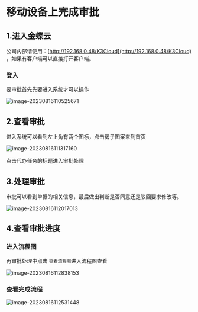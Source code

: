 

# 移动设备上完成审批



 

## 1.进入金蝶云

公司内部请使用：[http://192.168.0.48/K3Cloud](http://192.168.0.48/K3Cloud) ，如果有客户端可以直接打开客户端。

### 登入

要审批首先先要进入系统才可以操作





![image-20230816110525671](./审批业务-imgs/image-20230816110525671.png)







## 2.查看审批

进入系统可以看到左上角有两个图标，点击房子图案来到首页

![image-20230816111317160](./审批业务-imgs/image-20230816111317160.png)

点击代办任务的标题进入审批处理



## 3.处理审批







审批可以看到单据的相关信息，最后做出判断是否同意还是驳回要求修改等。



![image-20230816112017013](./审批业务-imgs/image-20230816112017013.png)



## 4.查看审批进度

### 进入流程图

再审批处理中点击 `查看流程图`进入流程图查看

![image-20230816112838153](./审批业务-imgs/image-20230816112838153.png)



### 查看完成流程





![image-20230816112531448](./审批业务-imgs/image-20230816112531448.png)

